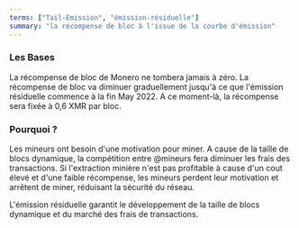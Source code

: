```yaml
---
terms: ["Tail-Emission", "émission-résiduelle"]
summary: "la récompense de bloc à l'issue de la courbe d'émission"
---
```


### Les Bases

La récompense de bloc de Monero ne tombera jamais à zéro. La récompense de bloc va diminuer graduellement jusqu'à ce que l'émission résiduelle commence à la fin May 2022. A ce moment-là, la récompense sera fixée à 0,6 XMR par bloc.

### Pourquoi ?

Les mineurs ont besoin d'une motivation pour miner. A cause de la taille de blocs dynamique, la compétition entre @mineurs fera diminuer les frais des transactions. Si l'extraction minière n'est pas profitable à cause d'un cout élevé et d'une faible récompense, les mineurs perdent leur motivation et arrêtent de miner, réduisant la sécurité du réseau.

L'émission résiduelle garantit le développement de la taille de blocs dynamique et du marché des frais de transactions.
